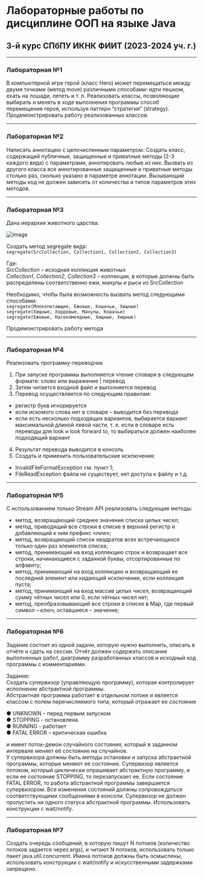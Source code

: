 # Лабораторные работы по дисциплине ООП на языке Java  
## 3-й курс СПбПУ ИКНК ФИИТ (2023-2024 уч. г.)
---
### Лабораторная №1
В компьютерной игре герой (класс Hero) может перемещаться между двумя точками (метод move) различными способами: идти пешком, ехать на лошади, лететь и т. п. Реализовать классы, позволяющие выбирать и менять в ходе выполнения программы способ перемещения героя, используя паттерн “стратегия” (strategy). Продемонстрировать работу реализованных классов. 

---

### Лабораторная №2
Написать аннотацию с целочисленным параметром. Создать класс, содержащий публичные, защищенные и приватные методы (2-3 каждого вида) с параметрами, аннотировать любые из них. Вызвать из другого класса все аннотированные защищенные и приватные методы столько раз, сколько указано в параметре аннотации. Вызывающий методы код не должен зависеть от количества и типов параметров этих методов.

---

### Лабораторная №3
Дана иерархия животного царства:  

![image](https://github.com/polainam/JavaLabs-spbstu/assets/104736391/54e49d09-4030-45fc-8aab-f4d81e5f89c5)

Создать метод segregate вида:  
`segregate(SrcCollection, Collection1, Collection2, Collection3)`  

Где:  
*SrcCollection* – исходная коллекция животных  
*Collection1*, *Collection2*, *Collection3* – коллекции, в которые должны быть распределены соответственно ежи, манулы и рыси из SrcCollection  

Необходимо, чтобы была возможность вызвать метод следующими способами:  
`segregate(Млекопитающие, Ежовые, Кошачьи, Хищные)`  
`segregate(Хищные, Хордовые, Манулы, Кошачьи)`  
`segregate(Ежовые, Насекомоядные, Хищные, Хищные)`  

Продемонстрировать работу метода  

---

### Лабораторная №4
Реализовать программу-переводчик

1.	При запуске программы выполняется чтение словаря в следующем формате: слово или выражение | перевод
2.	Затем читается входной файл и выполняется перевод
3.	Перевод осуществляется по следующим правилам:
-	регистр букв игнорируется
-	если искомого слова нет в словаре – выводится без перевода
-	если есть несколько подходящих вариантов, выбирается вариант максимальной длиной левой части, т. е. если в словаре есть переводы для look и look forward to, то выбираться должен наиболее подходящий вариант
4.	Результат перевода выводится в консоль
5.	Создать и применить пользовательские исключения: 
-	InvalidFileFormatException см. пункт 1;
-	FileReadException файла не существует, нет доступа к файлу и т.д.

---

### Лабораторная №5
С использованием только Stream API реализовать следующие методы:

-	метод, возвращающий среднее значение списка целых чисел;
-	метод, приводящий все строки в списке в верхний регистр и добавляющий к ним префикс «_new_»;
-	метод, возвращающий список квадратов всех встречающихся только один раз элементов списка;
-	метод, принимающий на вход коллекцию строк и возвращает все строки, начинающиеся с заданной буквы, отсортированные по алфавиту;
-	метод, принимающий на вход коллекцию и возвращающий ее последний элемент или кидающий исключение, если коллекция пуста;
- метод, принимающий на вход массив целых чисел, возвращающий сумму чётных чисел или 0, если чётных чисел нет;
-	метод, преобразовывающий все строки в списке в Map, где первый символ – ключ, оставшиеся – значение;

---

### Лабораторная №6  
Задание состоит из одной задачи, которую нужно выполнить, описать в отчёте и сдать на сессии. Отчёт должен содержать описание выполненных работ, диаграмму разработанных классов и исходный код программы с комментариями.  

Задание:  
Создать супервизор (управляющую программу), которая контролирует
исполнение абстрактной программы.  
Абстрактная программа работает в отдельном потоке и является классом
с полем перечисляемого типа, который отражает ее состояние  

● UNKNOWN – перед первым запуском  
● STOPPING - остановлена  
● RUNNING - работает  
● FATAL ERROR – критическая ошибка  

и имеет поток-демон случайного состояния, который в заданном интервале меняет её состояние на случайное.  
У супервизора должны быть методы остановки и запуска абстрактной программы, которые меняют ее состояние. Супервизор является потоком, который циклически опрашивает абстрактную программу, и если ее состояние STOPPING, то перезапускает ее. Если состояние FATAL ERROR, то работа абстрактной программы завершается супервизором. Все изменения состояний должны сопровождаться соответствующими сообщениями в консоли. Супервизор не должен пропустить ни одного статуса абстрактной программы. Использовать конструкции с wait/notify.

---

### Лабораторная №7  
Создать очередь сообщений, в которую пишут N потоков (количество потоков задается через args), и читают N потоков, использовать только пакет java.util.concurrent. Имена потоков должны быть осмыслены, использовать конструкции с wait/notify и искусственными задержками запрещено.
